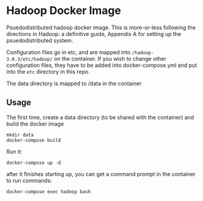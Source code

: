 # Hadoop Docker Image
Psuedodistributed hadoop docker image. This is more-or-less following the directions in Hadoop: a definitive guide,
Appendix A for setting up the psuedodistributed system.

Configuration files go in etc, and are mapped into `/hadoop-3.0.3/etc/hadoop/` on the container. If you wish to change
other configuration files, they have to be added into docker-compose.yml and put into the `etc` directory in this repo.

The data directory is mapped to /data in the container

## Usage

The first time, create a data directory (to be shared with the container) and build the docker image
```
mkdir data
docker-compose build
```

Run it:
```
docker-compose up -d
```

after it finishes starting up, you can get a command prompt in the container to run commands:
```
docker-compose exec hadoop bash
```
